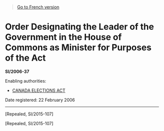 > [Go to French version](/fr/Règlements/Textes%20réglementaires/2006/37.md)

# Order Designating the Leader of the Government in the House of Commons as Minister for Purposes of the Act

**SI/2006-37**

Enabling authorities: 
- [CANADA ELECTIONS ACT](/en/Acts/Statutes%20of%20Canada/2000/c.%209.md)

Date registered: 22 February 2006

----------


[Repealed, SI/2015-107]

[Repealed, SI/2015-107]


